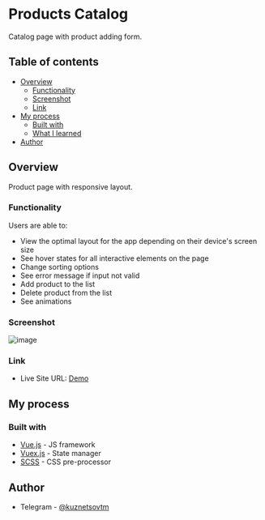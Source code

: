 # Products Catalog

Catalog page with product adding form.

## Table of contents

- [Overview](#overview)
  - [Functionality](#functionality)
  - [Screenshot](#screenshot)
  - [Link](#link)
- [My process](#my-process)
  - [Built with](#built-with)
  - [What I learned](#what-i-learned)
- [Author](#author)

## Overview

Product page with responsive layout.

### Functionality

Users are able to:

- View the optimal layout for the app depending on their device's screen size
- See hover states for all interactive elements on the page
- Change sorting options
- See error message if input not valid
- Add product to the list
- Delete product from the list
- See animations

### Screenshot

![image](src/assets/img/catalog-preview.png)

### Link

- Live Site URL: [Demo](https://wasatad.github.io/products-list/)

## My process

### Built with

- [Vue.js](https://vuejs.org/) - JS framework
- [Vuex.js](https://vuex.vuejs.org/) - State manager
- [SCSS](https://sass-lang.com/) - CSS pre-processor

## Author

- Telegram - [@kuznetsovtm](https://t.me/@kuznetsovtm)
